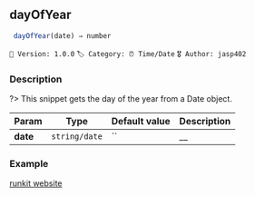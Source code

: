 ## dayOfYear 

```javascript
 dayOfYear(date) ⇒ number  
``` 


`📢 Version: 1.0.0`  `🏷️ Category: ⏰ Time/Date` `🎖️ Author: jasp402` 

### Description 


?> This snippet gets the day of the year from a Date object. 


| Param | Type | Default value | Description |
| --- | --- | --- | --- |
| **date** | `string/date` | `` | __ | 



### Example 


[runkit website](@example ':include :type=iframe width=100% height=100%')


